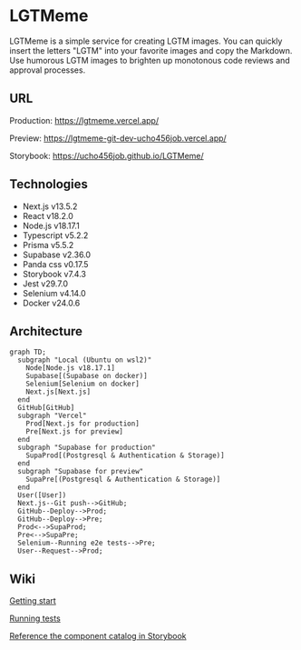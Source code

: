 # LGTMeme
LGTMeme is a simple service for creating LGTM images. You can quickly insert the letters "LGTM" into your favorite images and copy the Markdown. Use humorous LGTM images to brighten up monotonous code reviews and approval processes.

## URL

Production: https://lgtmeme.vercel.app/

Preview: https://lgtmeme-git-dev-ucho456job.vercel.app/

Storybook: https://ucho456job.github.io/LGTMeme/

## Technologies

- Next.js v13.5.2
- React v18.2.0
- Node.js v18.17.1
- Typescript v5.2.2
- Prisma v5.5.2
- Supabase v2.36.0
- Panda css v0.17.5
- Storybook v7.4.3
- Jest v29.7.0
- Selenium v4.14.0
- Docker v24.0.6

## Architecture

```mermaid
graph TD;
  subgraph "Local (Ubuntu on wsl2)"
    Node[Node.js v18.17.1]
    Supabase[(Supabase on docker)]
    Selenium[Selenium on docker]
    Next.js[Next.js]
  end
  GitHub[GitHub]
  subgraph "Vercel"
    Prod[Next.js for production]
    Pre[Next.js for preview]
  end
  subgraph "Supabase for production"
    SupaProd[(Postgresql & Authentication & Storage)]
  end
  subgraph "Supabase for preview"
    SupaPre[(Postgresql & Authentication & Storage)]
  end
  User([User])
  Next.js--Git push-->GitHub;
  GitHub--Deploy-->Prod;
  GitHub--Deploy-->Pre;
  Prod<-->SupaProd;
  Pre<-->SupaPre;
  Selenium--Running e2e tests-->Pre;
  User--Request-->Prod;
```

## Wiki

[Getting start](https://github.com/ucho456job/LGTMeme/wiki/Getting-start)

[Running tests](https://github.com/ucho456job/LGTMeme/wiki/Running-tests)

[Reference the component catalog in Storybook](https://github.com/ucho456job/LGTMeme/wiki/Reference-the-component-catalog-in-Storybook)
